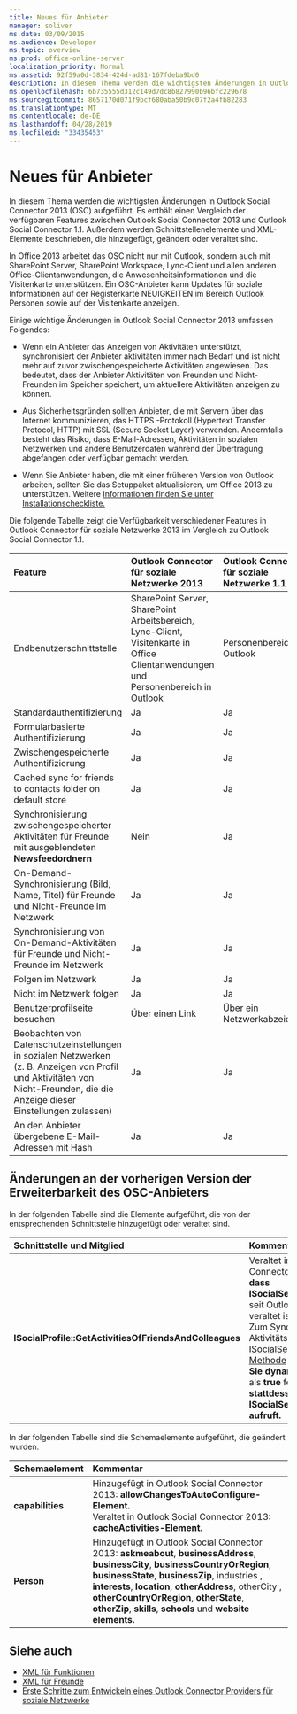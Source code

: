 ```yaml
---
title: Neues für Anbieter
manager: soliver
ms.date: 03/09/2015
ms.audience: Developer
ms.topic: overview
ms.prod: office-online-server
localization_priority: Normal
ms.assetid: 92f59a0d-3834-424d-ad81-167fdeba9bd0
description: In diesem Thema werden die wichtigsten Änderungen in Outlook Social Connector 2013 (OSC) aufgeführt. Es enthält einen Vergleich der verfügbaren Features zwischen Outlook Social Connector 2013 und Outlook Social Connector 1.1.
ms.openlocfilehash: 6b735555d312c149d7dc8b827990b96bfc229678
ms.sourcegitcommit: 8657170d071f9bcf680aba50b9c07f2a4fb82283
ms.translationtype: MT
ms.contentlocale: de-DE
ms.lasthandoff: 04/28/2019
ms.locfileid: "33435453"
---
```

# <a name="whats-new-for-providers"></a>Neues für Anbieter

In diesem Thema werden die wichtigsten Änderungen in Outlook Social Connector 2013 (OSC) aufgeführt. Es enthält einen Vergleich der verfügbaren Features zwischen Outlook Social Connector 2013 und Outlook Social Connector 1.1. Außerdem werden Schnittstellenelemente und XML-Elemente beschrieben, die hinzugefügt, geändert oder veraltet sind. 
  
In Office 2013 arbeitet das OSC nicht nur mit Outlook, sondern auch mit SharePoint Server, SharePoint Workspace, Lync-Client und allen anderen Office-Clientanwendungen, die Anwesenheitsinformationen und die Visitenkarte unterstützen. Ein OSC-Anbieter kann Updates  für soziale Informationen auf der Registerkarte NEUIGKEITEN im Bereich Outlook Personen sowie auf der Visitenkarte anzeigen. 
  
Einige wichtige Änderungen in Outlook Social Connector 2013 umfassen Folgendes: 
  
- Wenn ein Anbieter das Anzeigen von Aktivitäten unterstützt, synchronisiert der Anbieter aktivitäten immer nach Bedarf und ist nicht mehr auf zuvor zwischengespeicherte Aktivitäten angewiesen. Das bedeutet, dass der Anbieter Aktivitäten von Freunden und Nicht-Freunden im Speicher speichert, um aktuellere Aktivitäten anzeigen zu können.
    
- Aus Sicherheitsgründen sollten Anbieter, die mit Servern über das Internet kommunizieren, das HTTPS -Protokoll (Hypertext Transfer Protocol, HTTP) mit SSL (Secure Socket Layer) verwenden. Andernfalls besteht das Risiko, dass E-Mail-Adressen, Aktivitäten in sozialen Netzwerken und andere Benutzerdaten während der Übertragung abgefangen oder verfügbar gemacht werden.
    
- Wenn Sie Anbieter haben, die mit einer früheren Version von Outlook arbeiten, sollten Sie das Setuppaket aktualisieren, um Office 2013 zu unterstützen. Weitere [Informationen finden Sie unter Installationscheckliste.](installation-checklist.md) 
    
Die folgende Tabelle zeigt die Verfügbarkeit verschiedener Features in Outlook Connector für soziale Netzwerke 2013 im Vergleich zu Outlook Social Connector 1.1.
  
|**Feature**|**Outlook Connector für soziale Netzwerke 2013**|**Outlook Connector für soziale Netzwerke 1.1**|
|:-----|:-----|:-----|
|Endbenutzerschnittstelle  <br/> |SharePoint Server, SharePoint Arbeitsbereich, Lync-Client, Visitenkarte in Office Clientanwendungen und Personenbereich in Outlook  <br/> |Personenbereich in Outlook  <br/> |
|Standardauthentifizierung  <br/> |Ja  <br/> |Ja  <br/> |
|Formularbasierte Authentifizierung  <br/> |Ja  <br/> |Ja  <br/> |
|Zwischengespeicherte Authentifizierung  <br/> |Ja  <br/> |Ja  <br/> |
|Cached sync for friends to contacts folder on default store  <br/> |Ja  <br/> |Ja  <br/> |
|Synchronisierung zwischengespeicherter Aktivitäten für Freunde mit ausgeblendeten **Newsfeedordnern**  <br/> |Nein  <br/> |Ja  <br/> |
|On-Demand-Synchronisierung (Bild, Name, Titel) für Freunde und Nicht-Freunde im Netzwerk  <br/> |Ja  <br/> |Ja  <br/> |
|Synchronisierung von On-Demand-Aktivitäten für Freunde und Nicht-Freunde im Netzwerk  <br/> |Ja  <br/> |Ja  <br/> |
|Folgen im Netzwerk  <br/> |Ja  <br/> |Ja  <br/> |
|Nicht im Netzwerk folgen  <br/> |Ja  <br/> |Ja  <br/> |
|Benutzerprofilseite besuchen  <br/> |Über einen Link  <br/> |Über ein Netzwerkabzeichen  <br/> |
|Beobachten von Datenschutzeinstellungen in sozialen Netzwerken (z. B. Anzeigen von Profil und Aktivitäten von Nicht-Freunden, die die Anzeige dieser Einstellungen zulassen)  <br/> |Ja  <br/> |Ja  <br/> |
|An den Anbieter übergebene E-Mail-Adressen mit Hash  <br/> |Ja  <br/> |Ja  <br/> |

<a name="OlSocialConnector_Changes"> </a>

## <a name="changes-from-the-previous-version-of-osc-provider-extensibility"></a>Änderungen an der vorherigen Version der Erweiterbarkeit des OSC-Anbieters

In der folgenden Tabelle sind die Elemente aufgeführt, die von der entsprechenden Schnittstelle hinzugefügt oder veraltet sind.
  
|**Schnittstelle und Mitglied**|**Kommentar**|
|:-----|:-----|
|**ISocialProfile::GetActivitiesOfFriendsAndColleagues** <br/> |Veraltet in Outlook Social Connector 2013. Beachten **Sie, dass ISocialSession::GetActivities** seit Outlook Social Connector 1.1 veraltet ist.  <br/> Zum Synchronisieren von Aktivitätsfeeds sollten Sie die [ISocialSession2::GetActivitiesEx-Methode](isocialsession2-getactivitiesex.md) implementieren. Legen **Sie dynamicActivitiesLookupEx** als **true** fest, wodurch das OSC **stattdessen ISocialSession2::GetActivitiesEx aufruft.**  <br/> |
   
In der folgenden Tabelle sind die Schemaelemente aufgeführt, die geändert wurden.
  
|**Schemaelement**|**Kommentar**|
|:-----|:-----|
|**capabilities** <br/> |Hinzugefügt in Outlook Social Connector 2013: **allowChangesToAutoConfigure-Element.**  <br/> Veraltet in Outlook Social Connector 2013: **cacheActivities-Element.**  <br/> |
|**Person** <br/> |Hinzugefügt in Outlook Social Connector 2013: **askmeabout**, **businessAddress**, **businessCity**, **businessCountryOrRegion**, **businessState**, **businessZip**, industries , **interests**, **location**, **otherAddress**, otherCity ,  **otherCountryOrRegion**, **otherState**, **otherZip**, **skills**, **schools** und **website elements.**   <br/> |
   
## <a name="see-also"></a>Siehe auch

- [XML für Funktionen](xml-for-capabilities.md)
- [XML für Freunde](xml-for-friends.md)
- [Erste Schritte zum Entwickeln eines Outlook Connector Providers für soziale Netzwerke](getting-started-with-developing-an-outlook-social-connector-provider.md)

